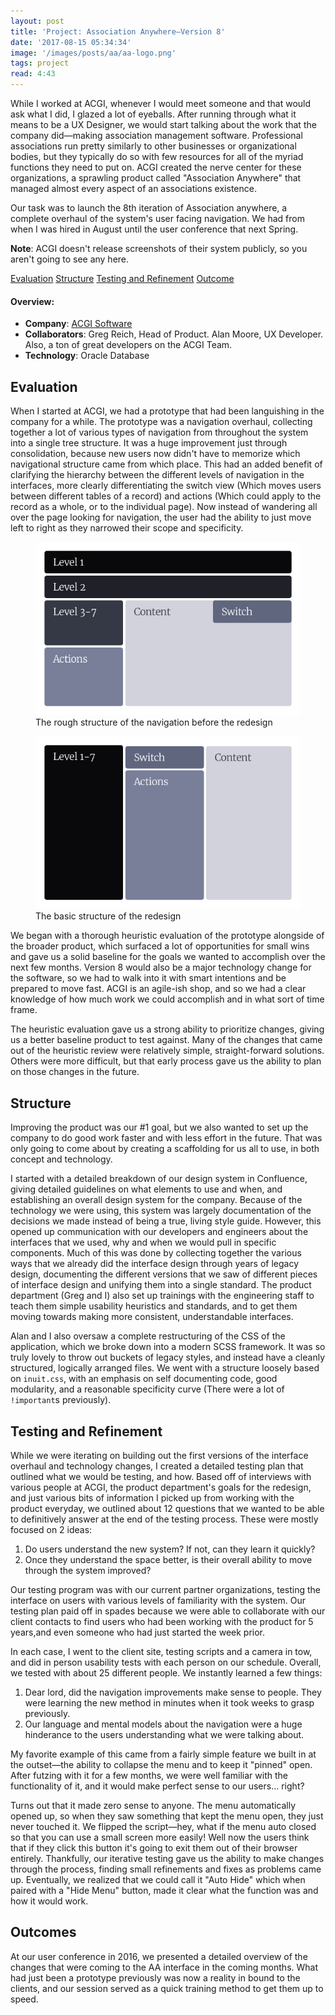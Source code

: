 ```yaml
---
layout: post
title: 'Project: Association Anywhere—Version 8'
date: '2017-08-15 05:34:34'
image: '/images/posts/aa/aa-logo.png'
tags: project
read: 4:43
---
```


While I worked at ACGI, whenever I would meet someone and that would ask what I did, I glazed a lot of eyeballs. After running through what it means to be a UX Designer, we would start talking about the work that the company did&mdash;making association management software. Professional associations run pretty similarly to other businesses or organizational bodies, but they typically do so with few resources for all of the myriad functions they need to put on. ACGI created the nerve center for these organizations, a sprawling product called "Association Anywhere" that managed almost every aspect of an associations existence.

Our task was to launch the 8th iteration of Association anywhere, a complete overhaul of the system's user facing navigation. We had from when I was hired in August until the user conference that next Spring.

**Note**: ACGI doesn't release screenshots of their system publicly, so you aren't going to see any here.

<div class="anchor-links">
    <a href="#evaluation">Evaluation</a>
    <a href="#structure">Structure</a>
    <a href="#testing-and-refinement">Testing and Refinement</a>
    <a href="#outcomes">Outcome</a>
</div>

#### Overview:

* **Company**: <a href="https://www.acgisoftware.com/">ACGI Software</a>
* **Collaborators**: Greg Reich, Head of Product. Alan Moore, UX Developer. Also, a ton of great developers on the ACGI Team.
* **Technology**: Oracle Database

## Evaluation

When I started at ACGI, we had a prototype that had been languishing in the company for a while. The prototype was a navigation overhaul, collecting together a lot of various types of navigation from throughout the system into a single tree structure. It was a huge improvement just through consolidation, because new users now didn't have to memorize which navigational structure came from which place. This had an added benefit of clarifying the hierarchy between the different levels of navigation in the interfaces, more clearly differentiating the switch view (Which moves users between different tables of a record) and actions (Which could apply to the record as a whole, or to the individual page). Now instead of wandering all over the page looking for navigation, the user had the ability to just move left to right as they narrowed their scope and specificity.

<figure>
    <img alt="Wireframe of the navigational setup before" src="/images/posts/aa/aa-navigation-before.jpg" />
    <figcaption>The rough structure of the navigation before the redesign</figcaption>
</figure>

<figure>
    <img alt="The basic structure of the redesign" src="/images/posts/aa/aa-navigation-after.jpg" />
    <figcaption>The basic structure of the redesign</figcaption>
</figure>

We began with a thorough heuristic evaluation of the prototype alongside of the broader product, which surfaced a lot of opportunities for small wins and gave us a solid baseline for the goals  we wanted to accomplish over the next few months. Version 8 would also be a major technology change for the software, so we had to walk into it with smart intentions and be prepared to move fast. ACGI is an agile-ish shop, and so we had a clear knowledge of how much work we could accomplish and in what sort of time frame.

The heuristic evaluation gave us a strong ability to prioritize changes, giving us a better baseline product to test against. Many of the changes that came out of the heuristic review were relatively simple, straight-forward solutions. Others were more difficult, but that early process gave us the ability to plan on those changes in the future.

## Structure

Improving the product was our #1 goal, but we also wanted to set up the company to do good work faster and with less effort in the future. That was only going to come about by creating a scaffolding for us all to use, in both concept and technology.

I started with a detailed breakdown of our design system in Confluence, giving detailed guidelines on what elements to use and when, and establishing an overall design system for the company. Because of the technology we were using, this system was largely documentation of the decisions we made instead of being a true, living style guide. However, this opened up communication with our developers and engineers about the interfaces that we used, why and when we would pull in specific components. Much of this was done by collecting together the various ways that we already did the interface design through years of legacy design, documenting the different versions that we saw of different pieces of interface design and unifying them into a single standard. The product department (Greg and I) also set up trainings with the engineering staff to teach them simple usability heuristics and standards, and to get them moving towards making more consistent, understandable interfaces.

Alan and I also oversaw a complete restructuring of the CSS of the application, which we broke down into a modern SCSS framework. It was so truly lovely to throw out buckets of legacy styles, and instead have a cleanly structured, logically arranged files. We went with a structure loosely based on `inuit.css`, with an emphasis on self documenting code, good modularity, and a reasonable specificity curve (There were a lot of `!important`s previously).

## Testing and Refinement

While we were iterating on building out the first versions of the interface overhaul and technology changes, I created a detailed testing plan that outlined what we would be testing, and how. Based off of interviews with various people at ACGI, the product department's goals for the redesign, and just various bits of information I picked up from working with the product everyday, we outlined about 12 questions that we wanted to be able to definitively answer at the end of the testing process. These were mostly focused on 2 ideas:
1. Do users understand the new system? If not, can they learn it quickly?
2. Once they understand the space better, is their overall ability to move through the system improved?

Our testing program was with our current partner organizations, testing the interface on users with various levels of familiarity with the system. Our testing plan paid off in spades because we were able to collaborate with our client contacts to find users who had been working with the product for 5 years,and even someone who had just started the week prior.

In each case, I went to the client site, testing scripts and a camera in tow, and did in person usability tests with each person on our schedule. Overall, we tested with about 25 different people. We instantly learned a few things:
1. Dear lord, did the navigation improvements make sense to people. They were learning the new method in minutes when it took weeks to grasp previously.
2. Our language and mental models about the navigation were a huge hinderance to the users understanding what we were talking about.

My favorite example of this came from a fairly simple feature we built in at the outset&mdash;the ability to collapse the menu and to keep it "pinned" open. After futzing with it for a few months, we were well familiar with the functionality of it, and it would make perfect sense to our users... right?

Turns out that it made zero sense to anyone. The menu automatically opened up, so when they saw something that kept the menu open, they just never touched it. We flipped the script&mdash;hey, what if the menu auto closed so that you can use a small screen more easily! Well now the users think that if they click this button it's going to exit them out of their browser entirely. Thankfully, our iterative testing gave us the ability to make changes through the process, finding small refinements and fixes as problems came up. Eventually, we realized that we could call it "Auto Hide" which when paired with a "Hide Menu" button, made it clear what the function was and how it would work.

## Outcomes
At our user conference in 2016, we presented a detailed overview of the changes that were coming to the AA interface in the coming months. What had just been a prototype previously was now a reality in bound to the clients, and our session served as a quick training method to get them up to speed.